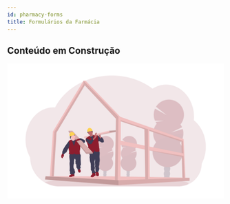 ```yaml
---
id: pharmacy-forms
title: Formulários da Farmácia
---
```


## Conteúdo em Construção
 
![Em Construção](../../assets/undraw_under_construction_46pa.png)